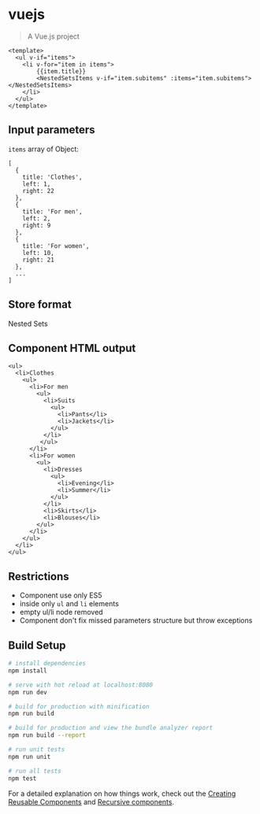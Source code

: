 # vuejs

> A Vue.js project

```$xslt
<template>
  <ul v-if="items">
    <li v-for="item in items">
        {{item.title}}
        <NestedSetsItems v-if="item.subitems" :items="item.subitems"></NestedSetsItems>
    </li>
  </ul>
</template>
```

## Input parameters
<code>items</code> array of Object:
```$xslt
[
  {
    title: 'Сlothes',
    left: 1,
    right: 22
  },
  {
    title: 'For men',
    left: 2,
    right: 9
  },
  {
    title: 'For women',
    left: 10,
    right: 21
  },
  ...
]  
```

## Store format
Nested Sets

## Component HTML output

```
<ul>
  <li>Сlothes
    <ul>
      <li>For men
        <ul>
          <li>Suits
            <ul>
              <li>Pants</li>
              <li>Jackets</li>
            </ul>
          </li>
         </ul> 
      </li>
      <li>For women
        <ul>
          <li>Dresses
            <ul>
              <li>Evening</li>
              <li>Summer</li>
            </ul>
          </li>
          <li>Skirts</li>
          <li>Blouses</li>
        </ul>
      </li>
    </ul>
  </li>
</ul>
```

## Restrictions
- Component use only ES5
- inside only <code>ul</code> and <code>li</code> elements
- empty ul/li node removed
- Component don't fix missed parameters structure but throw exceptions

## Build Setup

``` bash
# install dependencies
npm install

# serve with hot reload at localhost:8080
npm run dev

# build for production with minification
npm run build

# build for production and view the bundle analyzer report
npm run build --report

# run unit tests
npm run unit

# run all tests
npm test
```

For a detailed explanation on how things work, check out the 
[Creating Reusable Components](https://codeburst.io/creating-reusable-components-with-vue-js-button-component-503167facfde) 
and 
[Recursive components](https://codeburst.io/recursive-components-2de24459d98).

